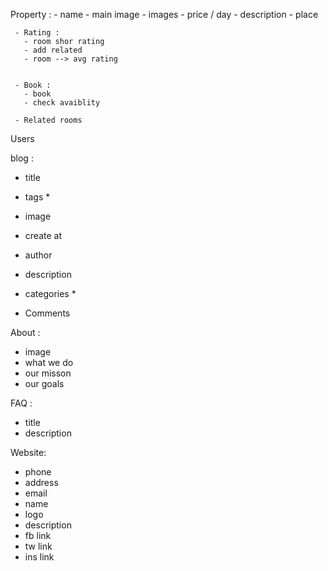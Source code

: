 Property :
     - name
     - main image
     - images
     - price / day
     - description
     - place

     - Rating :
       - room shor rating
       - add related
       - room --> avg rating


     - Book :
       - book
       - check avaiblity

     - Related rooms


Users


blog :
 - title 
 - tags *
 - image
 - create at 
 - author
 - description
 - categories *
 
- Comments


About :
  - image 
  - what we do 
  - our misson
  - our goals


  FAQ :
  - title
  - description


  Website:
   - phone
   - address
   - email
   - name
   - logo
   - description
   - fb link 
   - tw link 
   - ins link



